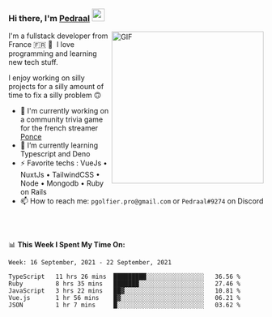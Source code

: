 ### Hi there, I'm <a href="https://pedraal.dev" target="_blank">Pedraal</a> <img src="https://media.giphy.com/media/hvRJCLFzcasrR4ia7z/giphy.gif" width="25px">
<img align="right" alt="GIF" src="https://pedraal.dev/avatar.png" width="300" height="300" />

I'm a fullstack developer from France 🇫🇷 🥖 &nbsp;I love programming and learning new
tech stuff.

I enjoy working on silly projects for a silly amount of time to fix a silly problem 🙃

- 🔭  I'm currently working on a community trivia game for the french streamer <a href="https://twitch.tv/ponce" target="_blank">Ponce</a>
- 🌱 I’m currently learning Typescript and Deno
- ⚡ Favorite techs : VueJs &bull; NuxtJs &bull; TailwindCSS &bull; Node &bull; Mongodb &bull; Ruby on Rails
- 📫 How to reach me: `pgolfier.pro@gmail.com` or `Pedraal#9274` on Discord

<br>
<br>

📊 **This Week I Spent My Time On:**
<!--START_SECTION:waka-->
```text
Week: 16 September, 2021 - 22 September, 2021

TypeScript   11 hrs 26 mins  █████████░░░░░░░░░░░░░░░░   36.56 % 
Ruby         8 hrs 35 mins   ███████░░░░░░░░░░░░░░░░░░   27.46 % 
JavaScript   3 hrs 22 mins   ██▓░░░░░░░░░░░░░░░░░░░░░░   10.81 % 
Vue.js       1 hr 56 mins    █▓░░░░░░░░░░░░░░░░░░░░░░░   06.21 % 
JSON         1 hr 7 mins     █░░░░░░░░░░░░░░░░░░░░░░░░   03.62 % 
```
<!--END_SECTION:waka-->
